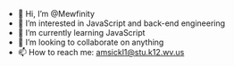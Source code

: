 - 👋 Hi, I’m @Mewfinity
- 👀 I’m interested in JavaScript and back-end engineering
- 🌱 I’m currently learning JavaScript
- 💞️ I’m looking to collaborate on anything
- 📫 How to reach me: amsickl1@stu.k12.wv.us

<!---
Mewfinity/Mewfinity is a ✨ special ✨ repository because its `README.md` (this file) appears on your GitHub profile.
You can click the Preview link to take a look at your changes.
--->
